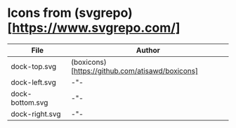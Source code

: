 # Icons from (svgrepo)[https://www.svgrepo.com/]

| File            | Author                                          |
|-----------------|-------------------------------------------------|
| dock-top.svg    | (boxicons)[https://github.com/atisawd/boxicons] |
| dock-left.svg   | -"-                                             |
| dock-bottom.svg | -"-                                             |
| dock-right.svg  | -"-                                             |